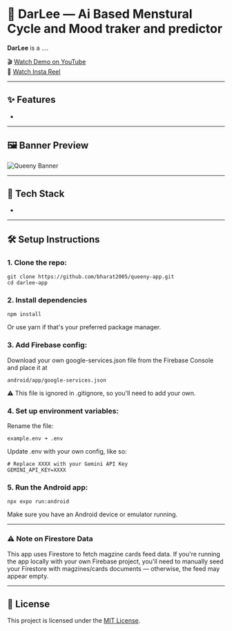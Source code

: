 # 🌸 DarLee — Ai Based Menstural Cycle and Mood traker and predictor

**DarLee** is a ....

🎬 [Watch Demo on YouTube](https://youtu.be/IhErMg8jaLU?feature=shared)  
📱 [Watch Insta Reel](https://www.instagram.com/reel/DMfvV2apPjU/?utm_source=ig_web_copy_link&igsh=MzRlODBiNWFlZA==)

---

## ✨ Features

- 

---

## 🖼️ Banner Preview

![Queeny Banner](./media/Queeny%20Banner.png)

---

## 🧠 Tech Stack

- 
---

## 🛠️ Setup Instructions

### 1. Clone the repo:
```
git clone https://github.com/bharat2005/queeny-app.git
cd darlee-app
```



### 2. Install dependencies
```
npm install
```
   Or use yarn if that's your preferred package manager.



### 3. Add Firebase config:
   Download your own google-services.json file from the Firebase Console and place it at
```
android/app/google-services.json
```
   ⚠️ This file is ignored in .gitignore, so you'll need to add your own.



### 4. Set up environment variables:
   Rename the file:
```
example.env ➜ .env
```
   Update .env with your own config, like so:
 ```
# Replace XXXX with your Gemini API Key
GEMINI_API_KEY=XXXX
```



### 5. Run the Android app:
```
npx expo run:android
```
   Make sure you have an Android device or emulator running.



---

### ⚠️ Note on Firestore Data

This app uses Firestore to fetch magzine cards feed data.
If you're running the app locally with your own Firebase project, you'll need to manually seed your Firestore with magzines/cards documents — otherwise, the feed may appear empty.

---

## 📄 License  
This project is licensed under the [MIT License](./LICENSE).


